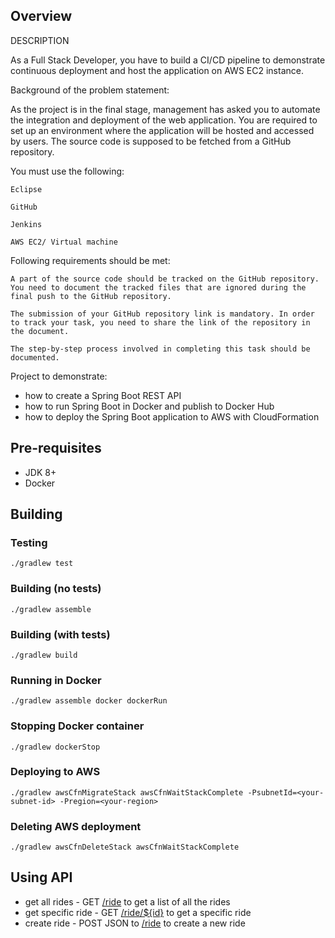 ## Overview
DESCRIPTION

As a Full Stack Developer, you have to build a CI/CD pipeline to demonstrate continuous deployment and host the application on AWS EC2 instance.

 

Background of the problem statement: 

As the project is in the final stage, management has asked you to automate the integration and deployment of the web application. You are required to set up an environment where the application will be hosted and accessed by users. The source code is supposed to be fetched from a GitHub repository.

 

You must use the following: 

    Eclipse

    GitHub

    Jenkins

    AWS EC2/ Virtual machine

 

Following requirements should be met: 

    A part of the source code should be tracked on the GitHub repository. You need to document the tracked files that are ignored during the final push to the GitHub repository.

    The submission of your GitHub repository link is mandatory. In order to track your task, you need to share the link of the repository in the document.

    The step-by-step process involved in completing this task should be documented.

Project to demonstrate:

* how to create a Spring Boot REST API
* how to run Spring Boot in Docker and publish to Docker Hub
* how to deploy the Spring Boot application to AWS with CloudFormation

## Pre-requisites

* JDK 8+
* Docker

## Building

### Testing

`./gradlew test`

### Building (no tests)

`./gradlew assemble`

### Building (with tests)

`./gradlew build`

### Running in Docker

`./gradlew assemble docker dockerRun`

### Stopping Docker container

`./gradlew dockerStop`

### Deploying to AWS

`./gradlew awsCfnMigrateStack awsCfnWaitStackComplete -PsubnetId=<your-subnet-id> -Pregion=<your-region>`

### Deleting AWS deployment

`./gradlew awsCfnDeleteStack awsCfnWaitStackComplete`

## Using API

* get all rides - GET [/ride](http://44.200.181.64:8080/ride) to get a list of all the rides
* get specific ride - GET [/ride/${id}](http://44.200.181.64:8080/ride/1) to get a specific ride
* create ride - POST JSON to [/ride](http://44.200.181.64:8080/ride) to create a new ride
